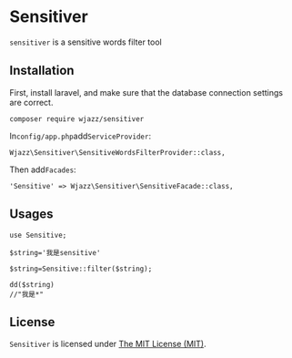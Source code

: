 Sensitiver
=====

`sensitiver` is a sensitive words filter tool

Installation
------------

First, install laravel, and make sure that the database connection settings are correct.

```
composer require wjazz/sensitiver
```

In`config/app.php`add`ServiceProvider`:

```
Wjazz\Sensitiver\SensitiveWordsFilterProvider::class,
```

Then add`Facades`:

```
'Sensitive' => Wjazz\Sensitiver\SensitiveFacade::class,
```

Usages
------------

```
use Sensitive;

$string='我是sensitive'

$string=Sensitive::filter($string);

dd($string)
//"我是*"
```

License
------------
`Sensitiver` is licensed under [The MIT License (MIT)](LICENSE).
